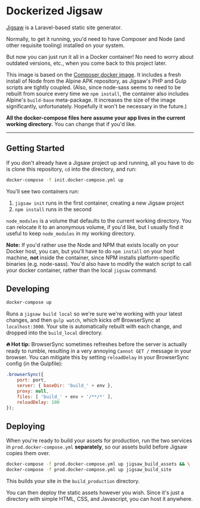 # Dockerized Jigsaw 

[Jigsaw](http://jigsaw.tighten.co) is a Laravel-based static site generator. 

Normally, to get it running, you'd need to have Composer and Node (and other requisite tooling) installed on your system.

But now you can just run it all in a Docker container! No need to worry about outdated versions, etc., when you come back to this project later.

This image is based on the [Composer docker image](https://hub.docker.com/_/composer/). It includes a fresh install of Node from the Alpine APK repository, as Jigsaw's PHP and Gulp scripts are tightly coupled. (Also, since node-sass seems to need to be rebuilt from source every time we `npm install`, the container also includes Alpine's `build-base` meta-package. It increases the size of the image significantly, unfortunately. Hopefully it won't be necessary in the future.)

**All the docker-compose files here assume your app lives in the current working directory.** You can change that if you'd like.

---

## Getting Started

If you don't already have a Jigsaw project up and running, all you have to do is clone this repository, `cd` into the directory, and run:

```bash
docker-compose -f init.docker-compose.yml up
```

You'll see two containers run: 

1. `jigsaw init` runs in the first container, creating a new Jigsaw project
2. `npm install` runs in the second

`node_modules` is a volume that defaults to the current working directory. You can relocate it to an anonymous volume, if you'd like, but I usually find it useful to keep `node_modules` in my working directory.

**Note:** If you'd rather use the Node and NPM that exists locally on your Docker host, you can, but you'll have to do `npm install` on your host machine, **not** inside the container, since NPM installs platform-specific binaries (e.g. node-sass). You'd also have to modify the watch script to call your docker container, rather than the local `jigsaw` command.

## Developing

```bash
docker-compose up
```

Runs a `jigsaw build local` so we're sure we're working with your latest changes, and then `gulp watch`, which kicks off BrowserSync at `localhost:3000`. Your site is automatically rebuilt with each change, and dropped into the `build_local` directory.

**🔥 Hot tip:** BrowserSync sometimes refreshes before the server is actually ready to rumble, resulting in a very annoying `Cannot GET /` message in your browser. You can mitigate this by setting `reloadDelay` in your BrowserSync config (in the Gulpfile):

```javascript
.browserSync({
	port: port,
	server: { baseDir: 'build_' + env },
	proxy: null,
	files: [ 'build_' + env + '/**/*' ],
	reloadDelay: 100
});
```

## Deploying

When you're ready to build your assets for production, run the two services in `prod.docker-compose.yml` **separately**, so our assets build before Jigsaw copies them over.

```bash
docker-compose -f prod.docker-compose.yml up jigsaw_build_assets && \
docker-compose -f prod.docker-compose.yml up jigsaw_build_site
```

This builds your site in the `build_production` directory.

You can then deploy the static assets however you wish. Since it's just a directory with simple HTML, CSS, and Javascript, you can host it anywhere.
